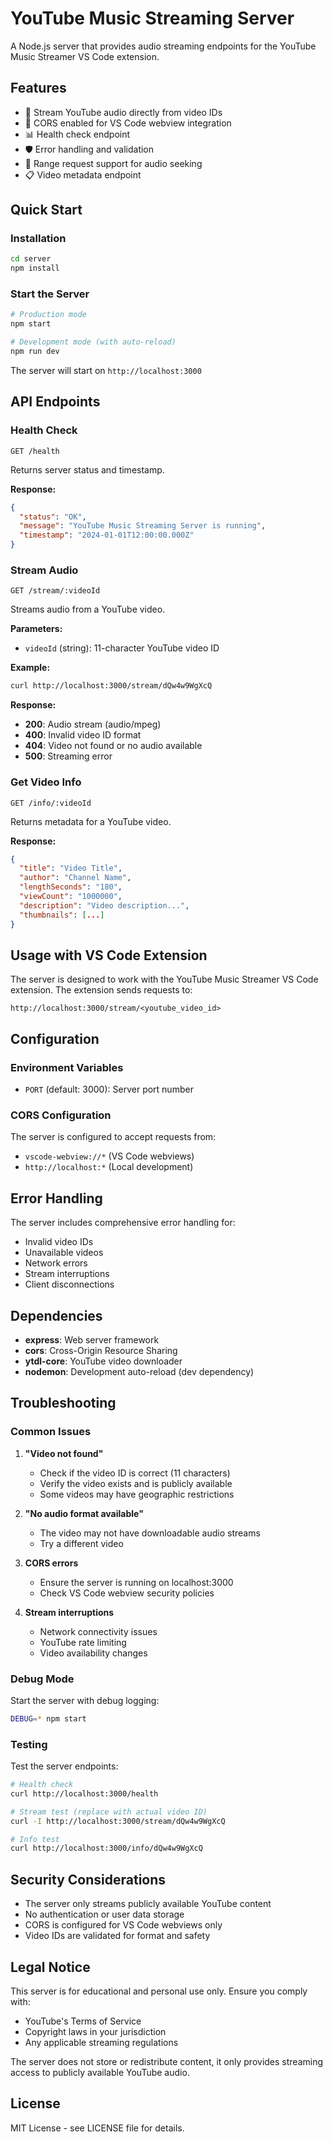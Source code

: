 # YouTube Music Streaming Server

A Node.js server that provides audio streaming endpoints for the YouTube Music Streamer VS Code extension.

## Features

- 🎵 Stream YouTube audio directly from video IDs
- 🔄 CORS enabled for VS Code webview integration
- 📊 Health check endpoint
- 🛡️ Error handling and validation
- 📱 Range request support for audio seeking
- 📋 Video metadata endpoint

## Quick Start

### Installation

```bash
cd server
npm install
```

### Start the Server

```bash
# Production mode
npm start

# Development mode (with auto-reload)
npm run dev
```

The server will start on `http://localhost:3000`

## API Endpoints

### Health Check
```http
GET /health
```

Returns server status and timestamp.

**Response:**
```json
{
  "status": "OK",
  "message": "YouTube Music Streaming Server is running",
  "timestamp": "2024-01-01T12:00:00.000Z"
}
```

### Stream Audio
```http
GET /stream/:videoId
```

Streams audio from a YouTube video.

**Parameters:**
- `videoId` (string): 11-character YouTube video ID

**Example:**
```bash
curl http://localhost:3000/stream/dQw4w9WgXcQ
```

**Response:**
- **200**: Audio stream (audio/mpeg)
- **400**: Invalid video ID format
- **404**: Video not found or no audio available
- **500**: Streaming error

### Get Video Info
```http
GET /info/:videoId
```

Returns metadata for a YouTube video.

**Response:**
```json
{
  "title": "Video Title",
  "author": "Channel Name",
  "lengthSeconds": "180",
  "viewCount": "1000000",
  "description": "Video description...",
  "thumbnails": [...]
}
```

## Usage with VS Code Extension

The server is designed to work with the YouTube Music Streamer VS Code extension. The extension sends requests to:

```
http://localhost:3000/stream/<youtube_video_id>
```

## Configuration

### Environment Variables

- `PORT` (default: 3000): Server port number

### CORS Configuration

The server is configured to accept requests from:
- `vscode-webview://*` (VS Code webviews)
- `http://localhost:*` (Local development)

## Error Handling

The server includes comprehensive error handling for:

- Invalid video IDs
- Unavailable videos
- Network errors
- Stream interruptions
- Client disconnections

## Dependencies

- **express**: Web server framework
- **cors**: Cross-Origin Resource Sharing
- **ytdl-core**: YouTube video downloader
- **nodemon**: Development auto-reload (dev dependency)

## Troubleshooting

### Common Issues

1. **"Video not found"**
   - Check if the video ID is correct (11 characters)
   - Verify the video exists and is publicly available
   - Some videos may have geographic restrictions

2. **"No audio format available"**
   - The video may not have downloadable audio streams
   - Try a different video

3. **CORS errors**
   - Ensure the server is running on localhost:3000
   - Check VS Code webview security policies

4. **Stream interruptions**
   - Network connectivity issues
   - YouTube rate limiting
   - Video availability changes

### Debug Mode

Start the server with debug logging:

```bash
DEBUG=* npm start
```

### Testing

Test the server endpoints:

```bash
# Health check
curl http://localhost:3000/health

# Stream test (replace with actual video ID)
curl -I http://localhost:3000/stream/dQw4w9WgXcQ

# Info test
curl http://localhost:3000/info/dQw4w9WgXcQ
```

## Security Considerations

- The server only streams publicly available YouTube content
- No authentication or user data storage
- CORS is configured for VS Code webviews only
- Video IDs are validated for format and safety

## Legal Notice

This server is for educational and personal use only. Ensure you comply with:
- YouTube's Terms of Service
- Copyright laws in your jurisdiction
- Any applicable streaming regulations

The server does not store or redistribute content, it only provides streaming access to publicly available YouTube audio.

## License

MIT License - see LICENSE file for details. 